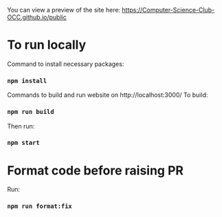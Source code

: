 You can view a preview of the site here: 
https://Computer-Science-Club-OCC.github.io/public

# To run locally

Command to install necessary packages:

### `npm install`

Commands to build and run website on http://localhost:3000/
To build:

### `npm run build`

Then run:

### `npm start`


# Format code before raising PR
Run:

### `npm run format:fix`
